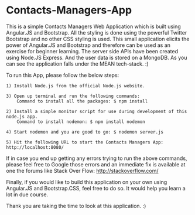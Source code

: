 Contacts-Managers-App
=====================

  This is a simple Contacts Managers Web Application which is built using Angular.JS and Bootstrap. All the styling is done using the powerful Twitter Bootstrap and no other CSS styling is used. This small application elicits the power of Angular.JS and Bootstrap and therefore can be used as an exercise for beginner learning. The server side APIs have been created using Node.JS Express. And the user data is stored on a MongoDB. As you can see the application falls under the MEAN tech-stack. :)

  To run this App, please follow the below steps:

    1) Install Node.js from the official Node.js website.

    3) Open up terminal and run the following commands:
        Command to install all the packages: $ npm install
    
    2) Install a simple monitor script for use during development of this node.js app. 
        Command to install nodemon: $ npm install nodemon

    4) Start nodemon and you are good to go: $ nodemon server.js

    5) Hit the following URL to start the Contacts Managers App: http://localhost:8080/


  If in case you end up getting any errors trying to run the above commands, please feel free to Google those errors and an immediate fix is available at one the forums like Stack Over Flow: http://stackoverflow.com/

  Finally, if you would like to build this application on your own using Angular.JS and Bootstrap.CSS, feel free to do so. It would help you learn a lot in due course.

  Thank you are taking the time to look at this application. :)
